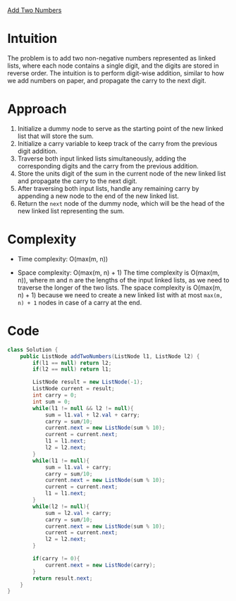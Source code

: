 [Add Two Numbers](https://leetcode.com/problems/add-two-numbers/description/)

# Intuition
The problem is to add two non-negative numbers represented as linked lists, where each node contains a single digit, and the digits are stored in reverse order. The intuition is to perform digit-wise addition, similar to how we add numbers on paper, and propagate the carry to the next digit.

# Approach
1. Initialize a dummy node to serve as the starting point of the new linked list that will store the sum.
2. Initialize a carry variable to keep track of the carry from the previous digit addition.
3. Traverse both input linked lists simultaneously, adding the corresponding digits and the carry from the previous addition.
4. Store the units digit of the sum in the current node of the new linked list and propagate the carry to the next digit.
5. After traversing both input lists, handle any remaining carry by appending a new node to the end of the new linked list.
6. Return the `next` node of the dummy node, which will be the head of the new linked list representing the sum.

# Complexity
- Time complexity: O(max(m, n))
* Space complexity: O(max(m, n) + 1)
The time complexity is O(max(m, n)), where m and n are the lengths of the input linked lists, as we need to traverse the longer of the two lists. The space complexity is O(max(m, n) + 1) because we need to create a new linked list with at most `max(m, n) + 1` nodes in case of a carry at the end.

# Code
```java
class Solution {
    public ListNode addTwoNumbers(ListNode l1, ListNode l2) {
        if(l1 == null) return l2;
        if(l2 == null) return l1;

        ListNode result = new ListNode(-1);
        ListNode current = result;
        int carry = 0;
        int sum = 0;
        while(l1 != null && l2 != null){
            sum = l1.val + l2.val + carry;
            carry = sum/10;
            current.next = new ListNode(sum % 10);
            current = current.next;
            l1 = l1.next;
            l2 = l2.next;
        }
        while(l1 != null){
            sum = l1.val + carry;
            carry = sum/10;
            current.next = new ListNode(sum % 10);
            current = current.next;
            l1 = l1.next;
        }
        while(l2 != null){
            sum = l2.val + carry;
            carry = sum/10;
            current.next = new ListNode(sum % 10);
            current = current.next;
            l2 = l2.next;
        }

        if(carry != 0){
            current.next = new ListNode(carry);
        }
        return result.next;
    }
}
```